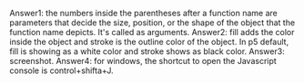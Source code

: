 Answer1: the numbers inside the parentheses after a function name are parameters that decide the size, position, or the shape of the object that the function name depicts. It's called as arguments.
Answer2: fill adds the color inside the object and stroke is the outline color of the object. In p5 default, fill is showing as a white color and stroke shows as black color. 
Answer3: screenshot.
Answer4: for windows, the shortcut to open the Javascript console is control+shifta+J.
